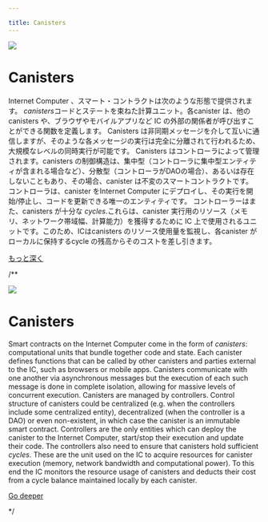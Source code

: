 ```yaml
---

title: Canisters
---
```

![](/img/how-it-works/canisters.webp)

# Canisters

Internet Computer 、スマート・コントラクトは次のような形態で提供されます。 *canisters*コードとステートを束ねた計算ユニット。各canister は、他のcanisters や、ブラウザやモバイルアプリなど IC の外部の関係者が呼び出すことができる関数を定義します。
Canisters は非同期メッセージを介して互いに通信しますが、そのような各メッセージの実行は完全に分離されて行われるため、大規模なレベルの同時実行が可能です。
Canisters はコントローラによって管理されます。canisters の制御構造は、集中型（コントローラに集中型エンティティが含まれる場合など）、分散型（コントローラがDAOの場合）、あるいは存在しないこともあり、その場合、canister は不変のスマートコントラクトです。
コントローラは、canister をInternet Computer にデプロイし、その実行を開始/停止し、コードを更新できる唯一のエンティティです。  コントローラーはまた、canisters が十分な *cycles*.これらは、canister 実行用のリソース（メモリ、ネットワーク帯域幅、計算能力）を獲得するために IC 上で使用されるユニットです。このため、ICはcanisters のリソース使用量を監視し、各canister がローカルに保持するcycle の残高からそのコストを差し引きます。

[もっと深く](/how-it-works/canister-lifecycle/)

/**


![](/img/how-it-works/canisters.webp)

# Canisters

Smart contracts on the Internet Computer come in the form of *canisters*: computational units that bundle together code and state. Each canister defines functions that can be called by other canisters and parties external to the IC, such as browsers or mobile apps.
Canisters communicate with one another via asynchronous messages but the execution of each such message is done in complete isolation, allowing for massive levels of concurrent execution. 
Canisters are managed by controllers. Control structure of canisters could be centralized (e.g. when the controllers include some centralized entity), decentralized (when the controller is a DAO) or even non-existent, in which case the canister is an immutable smart contract. 
Controllers are the only entities which can deploy the canister to the Internet Computer, start/stop their execution and update their code.  The controllers also need to ensure that canisters hold sufficient *cycles*. These are the unit used on the IC to acquire resources for canister execution (memory, network bandwidth and computational power). To this end the IC monitors the resource usage of canisters and deducts their cost from a cycle balance maintained locally by each canister.

[Go deeper](/how-it-works/canister-lifecycle/)

*/